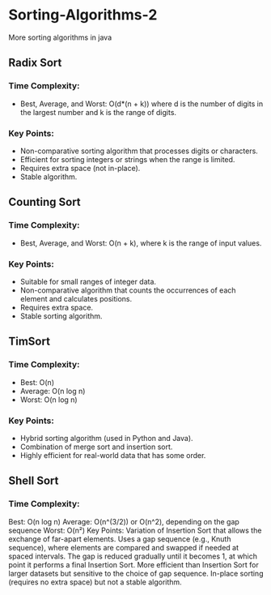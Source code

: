 # Sorting-Algorithms-2
More sorting algorithms in java 

## Radix Sort
### Time Complexity:
- Best, Average, and Worst: O(d*(n + k)) where d is the number of digits in the largest number and k is the range of digits.
### Key Points:
- Non-comparative sorting algorithm that processes digits or characters.
- Efficient for sorting integers or strings when the range is limited.
- Requires extra space (not in-place).
- Stable algorithm.

## Counting Sort
### Time Complexity:
- Best, Average, and Worst: O(n + k), where k is the range of input values.
### Key Points:
- Suitable for small ranges of integer data.
- Non-comparative algorithm that counts the occurrences of each element and calculates positions.
- Requires extra space.
- Stable sorting algorithm.

## TimSort
### Time Complexity:
- Best: O(n)
- Average: O(n log n)
- Worst: O(n log n)
### Key Points:
- Hybrid sorting algorithm (used in Python and Java).
- Combination of merge sort and insertion sort.
- Highly efficient for real-world data that has some order.

## Shell Sort
### Time Complexity:
Best: O(n log n)
Average: O(n^(3/2)) or O(n^2), depending on the gap sequence
Worst: O(n²)
Key Points:
Variation of Insertion Sort that allows the exchange of far-apart elements.
Uses a gap sequence (e.g., Knuth sequence), where elements are compared and swapped if needed at spaced intervals.
The gap is reduced gradually until it becomes 1, at which point it performs a final Insertion Sort.
More efficient than Insertion Sort for larger datasets but sensitive to the choice of gap sequence.
In-place sorting (requires no extra space) but not a stable algorithm.
